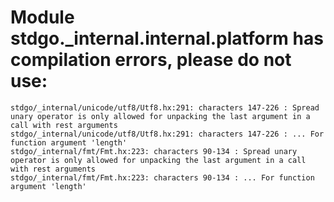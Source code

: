 # Module stdgo._internal.internal.platform has compilation errors, please do not use:
```
stdgo/_internal/unicode/utf8/Utf8.hx:291: characters 147-226 : Spread unary operator is only allowed for unpacking the last argument in a call with rest arguments
stdgo/_internal/unicode/utf8/Utf8.hx:291: characters 147-226 : ... For function argument 'length'
stdgo/_internal/fmt/Fmt.hx:223: characters 90-134 : Spread unary operator is only allowed for unpacking the last argument in a call with rest arguments
stdgo/_internal/fmt/Fmt.hx:223: characters 90-134 : ... For function argument 'length'

```

